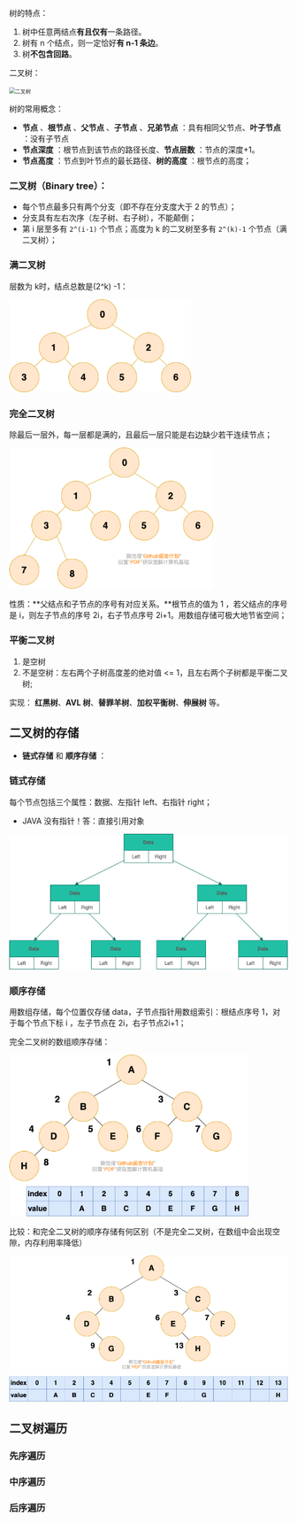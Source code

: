 树的特点：

1. 树中任意两结点**有且仅有**一条路径。
2. 树有 n 个结点，则一定恰好**有 n-1 条边**。
3. 树**不包含回路**。

二叉树：

<img src="https://my-blog-to-use.oss-cn-beijing.aliyuncs.com/2019-6/二叉树-2.png" alt="二叉树" style="zoom: 67%;" />

树的常用概念：

- **节点** 、**根节点** 、**父节点** 、**子节点** 、**兄弟节点** ：具有相同父节点、**叶子节点** ：没有子节点
- **节点深度** ：根节点到该节点的路径长度、**节点层数** ：节点的深度+1。
- **节点高度** ：节点到叶节点的最长路径、**树的高度** ：根节点的高度；

### **二叉树**（Binary tree）：

- 每个节点最多只有两个分支（即不存在分支度大于 2 的节点）；
- 分支具有左右次序（左子树、右子树），不能颠倒；
- 第 i 层至多有 `2^(i-1)` 个节点；高度为 k 的二叉树至多有 `2^(k)-1` 个节点（满二叉树）；

### 满二叉树

层数为 k时，结点总数是(2^k) -1：

<img src="./pictures/树/满二叉树.png" style="zoom:67%;" />

### 完全二叉树

除最后一层外，每一层都是满的，且最后一层只能是右边缺少若干连续节点；

<img src="./pictures/树/完全二叉树.png" style="zoom:67%;" />

性质：**父结点和子节点的序号有对应关系。**根节点的值为 1 ，若父结点的序号是 i，则左子节点的序号 2i，右子节点序号 2i+1。用数组存储可极大地节省空间；

### 平衡二叉树

1. 是空树
2. 不是空树：左右两个子树高度差的绝对值 <= 1，且左右两个子树都是平衡二叉树;

实现： **红黑树**、**AVL 树**、**替罪羊树**、**加权平衡树**、**伸展树** 等。

## 二叉树的存储

- **链式存储** 和 **顺序存储** ：

### 链式存储

每个节点包括三个属性：数据、左指针 left、右指针 right；

- JAVA 没有指针！答：直接引用对象

![](./pictures/树/链式存储二叉树.png)

### 顺序存储

用数组存储，每个位置仅存储 data，子节点指针用数组索引：根结点序号 1，对于每个节点下标 i ，左子节点在 2i，右子节点2i+1；

完全二叉树的数组顺序存储：

<img src="./pictures/树/顺序存储.png" style="zoom:67%;" />

比较：和完全二叉树的顺序存储有何区别（不是完全二叉树，在数组中会出现空隙，内存利用率降低）

<img src="./pictures/树/顺序存储2.png" style="zoom:67%;" />

## 二叉树遍历

### 先序遍历

### 中序遍历

### 后序遍历
